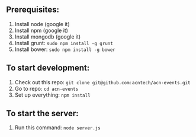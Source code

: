 ## Prerequisites:
1. Install node (google it)
1. Install npm (google it)
1. Install mongodb (google it)
1. Install grunt: `sudo npm install -g grunt`
1. Install bower: `sudo npm install -g bower`

## To start development:
1. Check out this repo: `git clone git@github.com:acntech/acn-events.git`
1. Go to repo: `cd acn-events`
1. Set up everything: `npm install`

## To start the server:
1. Run this command: `node server.js`
